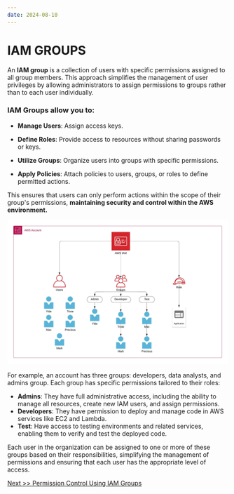 ```yaml
---
date: 2024-08-10
---
```


# **IAM GROUPS**

An **IAM group** is a collection of users with specific permissions assigned to all group members. This approach simplifies the management of user privileges by allowing administrators to assign permissions to groups rather than to each user individually.

### IAM Groups allow you to:

- **Manage Users**: Assign access keys.

- **Define Roles**: Provide access to resources without sharing passwords or keys.

- **Utilize Groups**: Organize users into groups with specific permissions.

- **Apply Policies**: Attach policies to users, groups, or roles to define permitted actions.

This ensures that users can only perform actions within the scope of their group's permissions, **maintaining security and control within the AWS environment.**

![](img/iam-group.jpeg)

For example, an account has three groups: developers, data analysts, and admins group. Each group has specific permissions tailored to their roles:

- **Admins**: They have full administrative access, including the ability to manage all resources, create new IAM users, and assign permissions.
- **Developers**: They have permission to deploy and manage code in AWS services like EC2 and Lambda.
- **Test**: Have access to testing environments and related services, enabling them to verify and test the deployed code.

Each user in the organization can be assigned to one or more of these groups based on their responsibilities, simplifying the management of permissions and ensuring that each user has the appropriate level of access.

[Next >> Permission Control Using IAM Groups](10%20-%20Permission%20Control%20Using%20IAM%20Groups.md)
